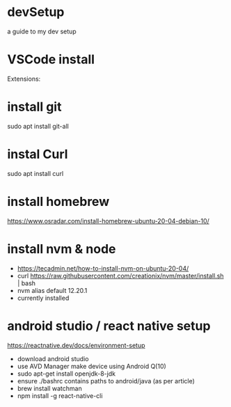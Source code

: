# devSetup
a guide to my dev setup

# VSCode install
Extensions:


# install git 
sudo apt install git-all

# instal Curl
sudo apt install curl 

# install homebrew
https://www.osradar.com/install-homebrew-ubuntu-20-04-debian-10/

# install nvm & node
 - https://tecadmin.net/how-to-install-nvm-on-ubuntu-20-04/
 - curl https://raw.githubusercontent.com/creationix/nvm/master/install.sh | bash 
 - nvm alias default 12.20.1
 - currently installed

# android studio / react native setup
https://reactnative.dev/docs/environment-setup
 - download android studio
 - use AVD Manager make device using Android Q(10)
 - sudo apt-get install openjdk-8-jdk
 - ensure ./bashrc contains paths to android/java (as per article)
 - brew install watchman 
 - npm install -g react-native-cli
